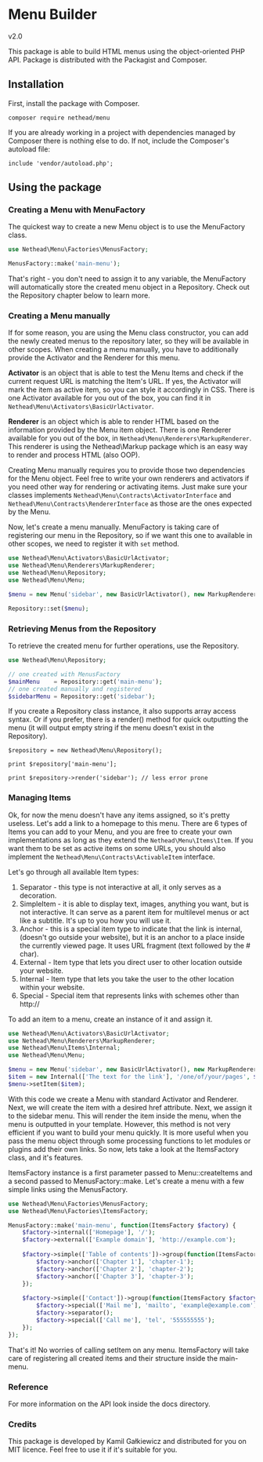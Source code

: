 # Menu Builder
v2.0

This package is able to build HTML menus using the object-oriented PHP API.
Package is distributed with the Packagist and Composer.

## Installation
First, install the package with Composer.

```shell
composer require nethead/menu
```

If you are already working in a project with dependencies managed by Composer 
there is nothing else to do. If not, include the Composer's autoload file:

`include 'vendor/autoload.php';`

## Using the package

### Creating a Menu with MenuFactory

The quickest way to create a new Menu object is to use the MenuFactory class.

```php
use Nethead\Menu\Factories\MenusFactory;

MenusFactory::make('main-menu');
```

That's right - you don't need to assign it to any variable, the MenuFactory 
will automatically store the created menu object in a Repository. Check out 
the Repository chapter below to learn more.

### Creating a Menu manually

If for some reason, you are using the Menu class constructor, you can add the
newly created menus to the repository later, so they will be available in other
scopes. When creating a menu manually, you have to additionally provide the
Activator and the Renderer for this menu.

**Activator** is an object that is able to test the Menu Items and check if the
current request URL is matching the Item's URL. If yes, the Activator will mark
the item as active item, so you can style it accordingly in CSS. There is one
Activator available for you out of the box, you can find it in
`Nethead\Menu\Activators\BasicUrlActivator`.

**Renderer** is an object which is able to render HTML based on the information
provided by the Menu item object. There is one Renderer available for you out of
the box, in `Nethead\Menu\Renderers\MarkupRenderer`. This renderer is using the
Nethead\Markup package which is an easy way to render and process HTML (also OOP).

Creating Menu manually requires you to provide those two dependencies for the Menu
object. Feel free to write your own renderers and activators if you need other way
for rendering or activating items. Just make sure your classes implements
`Nethead\Menu\Contracts\ActivatorInterface` and
`Nethead\Menu\Contracts\RendererInterface` as those are the ones expected by the
Menu.

Now, let's create a menu manually. MenuFactory is taking care of registering our
menu in the Repository, so if we want this one to available in other scopes,
we need to register it with `set` method.

```php
use Nethead\Menu\Activators\BasicUrlActivator;
use Nethead\Menu\Renderers\MarkupRenderer;
use Nethead\Menu\Repository;
use Nethead\Menu\Menu;

$menu = new Menu('sidebar', new BasicUrlActivator(), new MarkupRenderer());

Repository::set($menu);
```

### Retrieving Menus from the Repository
To retrieve the created menu for further operations, use the Repository.

```php
use Nethead\Menu\Repository;

// one created with MenusFactory
$mainMenu    = Repository::get('main-menu');
// one created manually and registered
$sidebarMenu = Repository::get('sidebar');   
```

If you create a Repository class instance, it also supports array access syntax.
Or if you prefer, there is a render() method for quick outputting the menu
(it will output empty string if the menu doesn't exist in the Repository).

```injectablephp
$repository = new Nethead\Menu\Repository();

print $repository['main-menu'];

print $repository->render('sidebar'); // less error prone
```

### Managing Items
Ok, for now the menu doesn't have any items assigned, so it's pretty useless.
Let's add a link to a homepage to this menu. There are 6 types of Items you
can add to your Menu, and you are free to create your own implementations as
long as they extend the `Nethead\Menu\Items\Item`. If you want them to be
set as active items on some URLs, you should also implement the
`Nethead\Menu\Contracts\ActivableItem` interface.

Let's go through all available Item types:
1. Separator - this type is not interactive at all, it only serves as a 
decoration.
2. SimpleItem - it is able to display text, images, anything you want, but is
not interactive. It can serve as a parent item for multilevel menus or act
like a subtitle. It's up to you how you will use it.
3. Anchor - this is a special item type to indicate that the link is internal,
(doesn't go outside your website), but it is an anchor to a place inside 
the currently viewed page. It uses URL fragment (text followed by the # char).
4. External - Item type that lets you direct user to other location outside 
your website.
5. Internal - Item type that lets you take the user to the other location 
within your website.
6. Special - Special item that represents links with schemes other than http://

To add an item to a menu, create an instance of it and assign it.

```php
use Nethead\Menu\Activators\BasicUrlActivator;
use Nethead\Menu\Renderers\MarkupRenderer;
use Nethead\Menu\Items\Internal;
use Nethead\Menu\Menu;

$menu = new Menu('sidebar', new BasicUrlActivator(), new MarkupRenderer());
$item = new Internal(['The text for the link'], '/one/of/your/pages', $menu);
$menu->setItem($item);
```

With this code we create a Menu with standard Activator and Renderer. Next, we
will create the item with a desired href attribute. Next, we assign it to the
sidebar menu. This will render the item inside the menu, when the menu is
outputted in your template. However, this method is not very efficient if you
want to build your menu quickly. It is more useful when you pass the menu object
through some processing functions to let modules or plugins add their own links.
So now, lets take a look at the ItemsFactory class, and it's features.

ItemsFactory instance is a first parameter passed to Menu::createItems and a
second passed to MenusFactory::make. Let's create a menu with a few simple links
using the MenusFactory.

```php
use Nethead\Menu\Factories\MenusFactory;
use Nethead\Menu\Factories\ItemsFactory;

MenusFactory::make('main-menu', function(ItemsFactory $factory) {
    $factory->internal(['Homepage'], '/');
    $factory->external(['Example domain'], 'http://example.com');
    
    $factory->simple(['Table of contents'])->group(function(ItemsFactory $factory) {
        $factory->anchor(['Chapter 1'], 'chapter-1');
        $factory->anchor(['Chapter 2'], 'chapter-2');
        $factory->anchor(['Chapter 3'], 'chapter-3');
    });
    
    $factory->simple(['Contact'])->group(function(ItemsFactory $factory) {
        $factory->special(['Mail me'], 'mailto', 'example@example.com');
        $factory->separator();
        $factory->special(['Call me'], 'tel', '555555555');
    });
});
```

That's it! No worries of calling setItem on any menu. ItemsFactory will take
care of registering all created items and their structure inside the main-menu.

### Reference

For more information on the API look inside the docs directory.

### Credits
This package is developed by Kamil Gałkiewicz and distributed for you on MIT
licence. Feel free to use it if it's suitable for you.